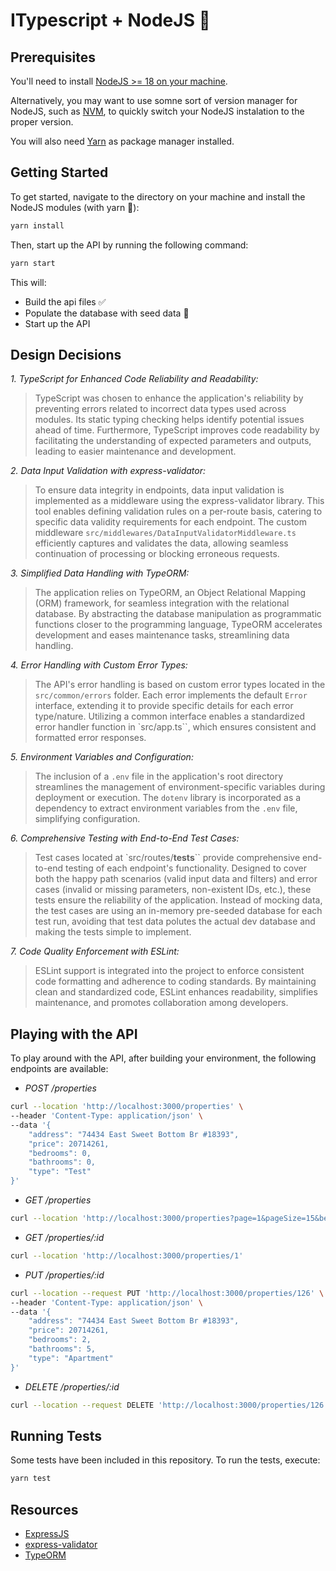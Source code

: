 # ITypescript + NodeJS :rocket:

## Prerequisites

You'll need to install [NodeJS >= 18 on your machine](https://nodejs.org/pt-br/download).

Alternatively, you may want to use somne sort of version manager for NodeJS, such as [NVM](https://github.com/nvm-sh/nvm),
to quickly switch your NodeJS instalation to the proper version.

You will also need [Yarn](https://classic.yarnpkg.com/en/docs/getting-started) as package manager installed.

## Getting Started

To get started, navigate to the directory on your machine and install the NodeJS modules (with yarn :raised_hands:):

```sh
yarn install
```

Then, start up the API by running the following command:

```sh
yarn start
```

This will:

* Build the api files :white_check_mark:
* Populate the database with seed data :seedling:
* Start up the API


## Design Decisions

*1. TypeScript for Enhanced Code Reliability and Readability:*
> TypeScript was chosen to enhance the application's reliability by preventing errors related to incorrect data types used across modules. Its static typing checking helps identify potential issues ahead of time. Furthermore, TypeScript improves code readability by facilitating the understanding of expected parameters and outputs, leading to easier maintenance and development.

*2. Data Input Validation with express-validator:*
> To ensure data integrity in endpoints, data input validation is implemented as a middleware using the express-validator library. This tool enables defining validation rules on a per-route basis, catering to specific data validity requirements for each endpoint. The custom middleware `src/middlewares/DataInputValidatorMiddleware.ts` efficiently captures and validates the data, allowing seamless continuation of processing or blocking erroneous requests.

*3. Simplified Data Handling with TypeORM:*
> The application relies on TypeORM, an Object Relational Mapping (ORM) framework, for seamless integration with the relational database. By abstracting the database manipulation as programmatic functions closer to the programming language, TypeORM accelerates development and eases maintenance tasks, streamlining data handling.

*4. Error Handling with Custom Error Types:*
> The API's error handling is based on custom error types located in the `src/common/errors` folder. Each error implements the default `Error` interface, extending it to provide specific details for each error type/nature. Utilizing a common interface enables a standardized error handler function in `src/app.ts``, which ensures consistent and formatted error responses.

*5. Environment Variables and Configuration:*
> The inclusion of a `.env` file in the application's root directory streamlines the management of environment-specific variables during deployment or execution. The `dotenv` library is incorporated as a dependency to  extract environment variables from the `.env` file, simplifying configuration.

*6. Comprehensive Testing with End-to-End Test Cases:*
> Test cases located at `src/routes/__tests__`` provide comprehensive end-to-end testing of each endpoint's functionality. Designed to cover both the happy path scenarios (valid input data and filters) and error cases (invalid or missing parameters, non-existent IDs, etc.), these tests ensure the reliability of the application. Instead of mocking data, the test cases are using an in-memory pre-seeded database for each test run, avoiding that test data polutes the actual dev database and making the tests simple to implement.

*7. Code Quality Enforcement with ESLint:*
> ESLint support is integrated into the project to enforce consistent code formatting and adherence to coding standards. By maintaining clean and standardized code, ESLint enhances readability, simplifies maintenance, and promotes collaboration among developers.


## Playing with the API

To play around with the API, after building your environment, the following endpoints are available:

- *POST /properties*
```sh
curl --location 'http://localhost:3000/properties' \
--header 'Content-Type: application/json' \
--data '{
    "address": "74434 East Sweet Bottom Br #18393",
    "price": 20714261,
    "bedrooms": 0,
    "bathrooms": 0,
    "type": "Test"
}'
```

- *GET /properties*
```sh
curl --location 'http://localhost:3000/properties?page=1&pageSize=15&bedrooms=6&bathrooms=2&type=Condominium'
```

- *GET /properties/:id*
```sh
curl --location 'http://localhost:3000/properties/1'
```

- *PUT /properties/:id*
```sh
curl --location --request PUT 'http://localhost:3000/properties/126' \
--header 'Content-Type: application/json' \
--data '{
    "address": "74434 East Sweet Bottom Br #18393",
    "price": 20714261,
    "bedrooms": 2,
    "bathrooms": 5,
    "type": "Apartment"
}'
```

- *DELETE /properties/:id*
```sh
curl --location --request DELETE 'http://localhost:3000/properties/126'
```

## Running Tests
Some tests have been included in this repository.  To run the tests, execute:

```sh
yarn test
```

## Resources

* [ExpressJS](https://expressjs.com/)
* [express-validator](https://express-validator.github.io/docs/)
* [TypeORM](https://typeorm.io/)


